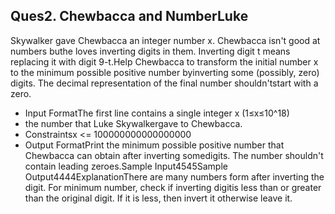 ## Ques2. Chewbacca and NumberLuke 
Skywalker gave Chewbacca an integer number x. 
Chewbacca isn't good  at numbers buthe loves inverting digits in them. 
Inverting digit t means replacing it with digit 9-t.Help Chewbacca to transform the initial number x to the minimum possible positive number byinverting some (possibly, zero) digits. 
The decimal representation of the final number shouldn'tstart with a zero.
- Input FormatThe first line contains a single integer x (1≤x≤10^18) 
-  the number that Luke Skywalkergave to Chewbacca.
- Constraintsx <= 100000000000000000
- Output FormatPrint the minimum possible positive number that Chewbacca can obtain after inverting somedigits. The number shouldn't contain leading zeroes.Sample Input4545Sample Output4444ExplanationThere are many numbers form after inverting the digit. For minimum number, check if inverting digitis less than or greater than the original digit. If it is less, then invert it otherwise leave it.
